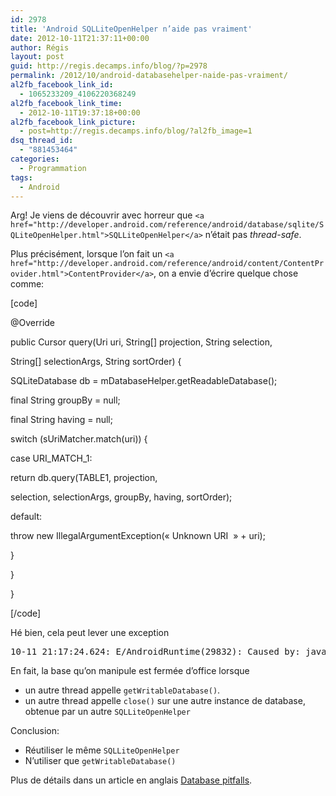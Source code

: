 ```yaml
---
id: 2978
title: 'Android SQLLiteOpenHelper n’aide pas vraiment'
date: 2012-10-11T21:37:11+00:00
author: Régis
layout: post
guid: http://regis.decamps.info/blog/?p=2978
permalink: /2012/10/android-databasehelper-naide-pas-vraiment/
al2fb_facebook_link_id:
  - 1065233209_4106220368249
al2fb_facebook_link_time:
  - 2012-10-11T19:37:18+00:00
al2fb_facebook_link_picture:
  - post=http://regis.decamps.info/blog/?al2fb_image=1
dsq_thread_id:
  - "881453464"
categories:
  - Programmation
tags:
  - Android
---
```

Arg! Je viens de découvrir avec horreur que `<a href="http://developer.android.com/reference/android/database/sqlite/SQLiteOpenHelper.html">SQLLiteOpenHelper</a>` n’était pas _thread-safe_.

Plus précisément, lorsque l’on fait un `<a href="http://developer.android.com/reference/android/content/ContentProvider.html">ContentProvider</a>`, on a envie d’écrire quelque chose comme:
  
[code]
	  
@Override
	  
public Cursor query(Uri uri, String[] projection, String selection,
			  
String[] selectionArgs, String sortOrder) {
		  
SQLiteDatabase db = mDatabaseHelper.getReadableDatabase();
		  
final String groupBy = null;
		  
final String having = null;
		  
switch (sUriMatcher.match(uri)) {
		  
case URI\_MATCH\_1:
			  
return db.query(TABLE1, projection,
					  
selection, selectionArgs, groupBy, having, sortOrder);
		  
default:
			  
throw new IllegalArgumentException(« Unknown URI  » + uri);
		  
}
	  
}
	  
}
  
[/code] 

Hé bien, cela peut lever une exception 

<pre>10-11 21:17:24.624: E/AndroidRuntime(29832): Caused by: java.lang.IllegalStateException: Cannot perform this operation because the connection pool has been closed.
</pre>

En fait, la base qu’on manipule est fermée d’office lorsque

  * un autre thread appelle `getWritableDatabase()`. 
  * un autre thread appelle `close()` sur une autre instance de database, obtenue par un autre `SQLLiteOpenHelper`

Conclusion:

  * Réutiliser le même `SQLLiteOpenHelper`
  * N’utiliser que `getWritableDatabase()`

Plus de détails dans un article en anglais [Database pitfalls](http://www.ragtag.info/2011/feb/1/database-pitfalls/).
